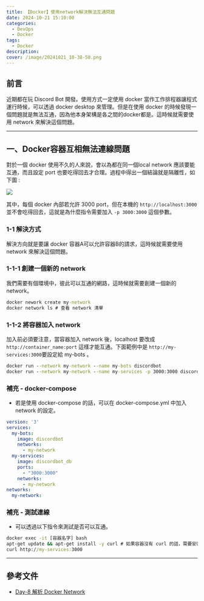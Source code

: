 ```yaml
---
title: 【Docker】使用network解決無法互通問題
date: 2024-10-21 15:10:00
categories: 
  - DevOps
  - Docker
tags: 
  - Docker
description:
cover: /image/20241021_10-38-58.png
---
```


## 前言
近期都在玩 Discord Bot 開發。使用方式一定使用 docker 當作工作排程器讓程式運行時候，可以透過 docker desktop 來管理。但是在使用 docker 的時候發現一個問題就是無法互通，因為他本身架構是各之間的docker都是。這時候就需要使用 network 來解決這個問題。

---

## 一、Docker容器互相無法連線問題
對於一個 docker 使用不久的人來說，會以為都在同一個local network 應該要能互通，而且設定 port 也要吃得回去才合理。過程中得出一個結論就是隔離性，如下圖 :

![](/image/20241021_10-41-57.png)

其中，每個 docker 內部若允許 3000 port，但在本機的 ```http://localhost:3000``` 並不會吃得回去，這就是為什麼指令需要加入 `-p 3000:3000` 這個參數。

### 1-1 解決方式
解決方向就是要讓 docker 容器A可以允許容器B的請求，這時候就需要使用 network 來解決這個問題。

### 1-1-1 創建一個新的 network
我們需要有個環境中，彼此可以互通的網路，這時候就需要創建一個新的 network。
```cmd
docker nework create my-network
docker network ls # 查看 network 清單
```

### 1-1-2 將容器加入 network
加入前必須要注意，當容器加入 network 後，localhost 要改成 ```http://container_name:port``` 這樣才能互通。下面範例中是 ```http://my-services:3000```要設定給 my-bots 。
```cmd
docker run --network my-network --name my-bots discordbot
docker run --network my-network --name my-services -p 3000:3000 discordbot_db
```

### 補充 - docker-compose
- 若是使用 docker-compose 的話，可以在 docker-compose.yml 中加入 network 的設定。
```yml
version: '3'
services:
  my-bots:
    image: discordbot
    networks:
      - my-network
  my-services:
    image: discordbot_db
    ports:
      - "3000:3000"
    networks:
      - my-network
networks:
  my-network:
```

### 補充 - 測試連線
- 可以透過以下指令來測試是否可以互通。
```cmd
docker exec -it [容器名字] bash
apt-get update && apt-get install -y curl # 如果容器沒有 curl 的話，需要安裝
curl http://my-services:3000
```

---

## 參考文件
- [Day-8 解析 Docker Network](https://ithelp.ithome.com.tw/articles/10242460)